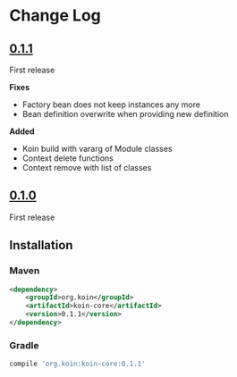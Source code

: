 # Change Log

## [0.1.1]()

First release

**Fixes**
- Factory bean does not keep instances any more
- Bean definition overwrite when providing new definition

**Added**
- Koin build with vararg of Module classes
- Context delete functions
- Context remove with list of classes


## [0.1.0]()

First release

## Installation

### Maven

```xml
<dependency>
    <groupId>org.koin</groupId>
    <artifactId>koin-core</artifactId>
    <version>0.1.1</version>
</dependency>
```

### Gradle

```gradle
compile 'org.koin:koin-core:0.1.1'
```

